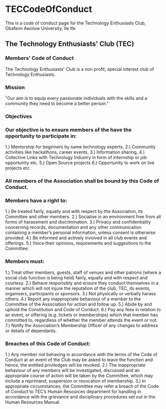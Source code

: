 # TECCodeOfConduct
This is a code of conduct page for the Technology Enthusiasts Club, Obafemi Awolow University, Ile Ife

## The Technology Enthusiasts' Club (TEC)

### Members’ Code of Conduct

The Technology Enthusiasts' Club is a non profit, special interest club of Technology Enthusiasts.

### Mission
"Our aim is to equip every passionate individuals with the skills and a community they need to become a better person."

### Objectives

### Our objective is to ensure members of the have the opportunity to participate in:

1.) Mentorship for beginners by same technology experts,
2.) Community activities like hackathons, career events, 
3.) Information sharing,
4.) Collective Links with Technology Industry in form of internship or job opportunity etc.
5.) Open Source projects 
6.) Opportunity to work on live projects etc.

### All members of the Association shall be bound by this Code of Conduct.

### Members have a right to:

1.) Be treated fairly, equally and with respect by the Association, its Committee and other members.
2.) Socialise in an environment free from all forms of harassment and discrimination.
3.) Privacy and confidentiality concerning records, documentation and any other communication containing a member’s personal information, unless consent is otherwise provided.
4.) Be informed and actively involved in all club events and offerings.
5.) Voice their opinions, requirements and suggestions to the Committee.


### Members must:

1.) Treat other members, guests, staff of venues and other patrons (where a social club function is being held) fairly, equally and with respect and courtesy.
2.) Behave responsibly and ensure they conduct themselves in a manner which will not injure the reputation of the club, TEC, its events, organisers, participants or sponsors.
3.) Not physically or verbally harass others.
4.) Report any inappropriate behaviour of a member to the Committee of the Association for action and follow up.
5.) Abide by and uphold the Constitution and Code of Conduct.
6.) Pay any fees in relation to an event, or offering (e.g. tickets or memberships) which that member has committed to, regardless of whether the member attends the event or not.
7.) Notify the Association’s Membership Officer of any changes to address or details of dependants.


### Breaches of this Code of Conduct:

1.) Any member not behaving in accordance with the terms of the Code of Conduct at an event of the Club may be asked to leave the function and hence, the entitled priviledges will be revoked.
2.) The inappropriate behaviour of any members will be investigated, discussed and an appropriate course of action will be taken by the Committee, which may include a reprimand, suspension or revocation of membership.
3.) In appropriate circumstances, the Committee may refer a breach of the Code of Conduct to TEC’s Human Resources department for handling in accordance with the grievance and disciplinary procedures set out in the Human Resources Manual.
 
